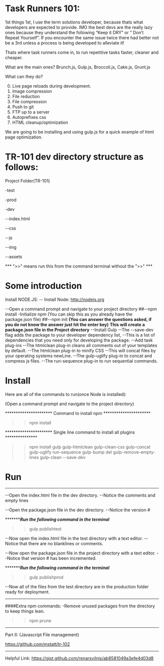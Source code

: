 # Task Runners 101:

1st things 1st, I use the term solutions developer, because thats what developers are expected to provide.
IMO the best devs are the really lazy ones because they understand the following “Keep it DRY” or ” Don’t Repeat Yourself”.
If you encounter the same issue twice there had better not be a 3rd unless a process is being developed to alleviate it!

Thats where task runners come in, to run repetitive tasks faster, cleaner and cheaper.

What are the main ones?
Brunch.js, Gulp.js, Broccoli.js, Cake.js, Grunt.js

What can they do?

0) Live page reloads during development.
1) Image compression
2) File reduction
3) File compression
4) Push to git
5) FTP up to a server
6) Autoprefixes css
7) HTML cleanup/optimization

We are going to be installing and using gulp.js for a quick example of html page optimization.

# TR-101 dev directory structure as follows:
Project Folder(TR-101)

-test

-prod

-dev

--index.html

--css

--js

--img

--assets

*** ">>" means run this from the command terminal without the ">>" ***

# Some introduction
Install NODE.JS:
-- Install Node:
http://nodejs.org

--Open a command prompt and navigate to your project directory
##--npm install
-Initialize npm (You can skip this as you already have the package.json file)
##--npm init 
**(You can answer the questions asked, if you do not know the answer just hit the enter key)**
****This will create a package.json file in the Project directory****
--Install Gulp
--The --save-dev flag adds the package to your developer dependency list,
--This is a list of dependencies that you need only for developing the package.
--Add task plug-ins
--The htmlclean plug-in cleans all comments out of your templates by default.
--The htmlclean plug-in to minify CSS
--This will concat files by your operating systems newLine.
--The gulp-uglify plug-in to concat and compress js files.
--The run-sequence plug-in to run sequential commands.

# Install
Here are all of the commands to run(once Node is installed):

(Open a command prompt and navigate to the project directory)

********************** Command to install npm **********************
>>npm install

********************** Single line command to install all plugins ***************
>>npm install gulp gulp-htmlclean gulp-clean-css gulp-concat gulp-uglify run-sequence gulp-bump del gulp-remove-empty-lines gulp-clean --save-dev

# Run
************************************************

--Open the index.html file in the dev directory.
--Notice the comments and empty lines

--Open the package.json file in the dev directory.
--Notice the version #


**********************Run the following command in the terminal***************
>>gulp publishtest


--Now open the index.html file in the test directory with a text editor.
--Notice that there are no blanklines or comments.

--Now open the package.json file in the project directory with a text editor.
--Notice that version # has been incremented.

**********************Run the following command in the terminal***************
>>gulp publishprod

--Now all of the files from the test directory are in the production folder ready for deployment.

************************************************
####Extra npm commands:
-Remove unused packages from the directory to keep things lean.

>>npm prune


************************************************
Part II: (Javascript File management)

https://github.com/mstatt/tr-102
************************************************



Helpful Link:
https://gist.github.com/renarsvilnis/ab8581049a3efe4d03d8
